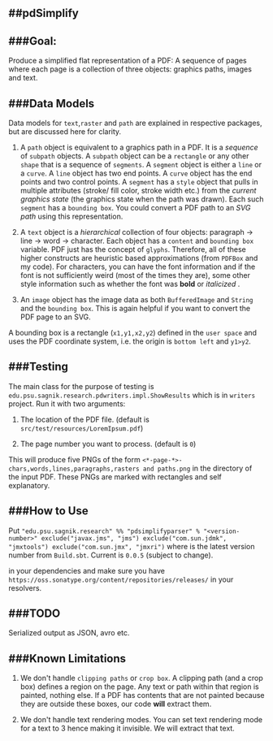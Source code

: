 ##pdSimplify 
---------------------------------

###Goal: 
----------

Produce a simplified flat representation of a PDF: A sequence of pages where each page is a collection of three objects: graphics paths, images and text. 

###Data Models
---------------
Data models for `text`,`raster` and `path` are explained in respective packages, but are discussed here for clarity.

1. A `path` object is equivalent to a graphics path in a PDF. It is a _sequence_ of `subpath` objects. A `subpath` object can be a `rectangle` or any other `shape` that is a sequence of `segments`. A `segment` object is either a `line` or a `curve`. A `line` object has two end points. A `curve` object has the end points and two control points. A `segment` has a `style` object that pulls in multiple attributes (stroke/ fill color, stroke width etc.) from the _current graphics state_ (the graphics state when the path was drawn). Each such `segment` has a `bounding box`. You could convert a PDF path to an _SVG path_ using this representation. 

2. A `text` object is a _hierarchical_ collection of four objects: paragraph -> line -> word -> character. Each object has a `content` and `bounding box` variable. PDF just has the concept of `glyphs`. Therefore, all of these higher constructs are heuristic based approximations (from `PDFBox` and my code). For characters, you can have the font information and if the font is not sufficiently weird (most of the times they are), some other style information such as whether the font was **bold** or _italicized_ . 

3. An `image` object has the image data as both `BufferedImage` and `String` and the `bounding box`. This is again helpful if you want to convert the PDF page to an SVG.  

A bounding box is a rectangle (`x1,y1,x2,y2`) defined in the `user space` and uses the PDF coordinate system, i.e. the origin is `bottom left` and `y1>y2`.

###Testing
-----------
The main class for the purpose of testing is `edu.psu.sagnik.research.pdwriters.impl.ShowResults` which is in `writers` project. Run it with two arguments: 

1. The location of the PDF file. (default is `src/test/resources/LoremIpsum.pdf`)
  
2. The page number you want to process. (default is `0`)
 
This will produce five PNGs of the form `<*-page-*>-chars,words,lines,paragraphs,rasters and paths.png` in the directory of the input PDF. These PNGs are marked with rectangles and self explanatory.


###How to Use
------------
Put `"edu.psu.sagnik.research" %% "pdsimplifyparser" % "<version-number>" exclude("javax.jms", "jms") exclude("com.sun.jdmk", "jmxtools") exclude("com.sun.jmx", "jmxri")` where <version-number> is the latest version number from `Build.sbt`. Current is `0.0.5` (subject to change).
 
in your dependencies and make sure you have `https://oss.sonatype.org/content/repositories/releases/` in your resolvers.   
  
###TODO
------------

Serialized output as JSON, avro etc.

###Known Limitations
--------------------
1. We don't handle `clipping paths` or `crop box`. A clipping path (and a crop box) defines a region on the page. Any text or path within that region is painted, nothing else. If a PDF has contents that are not painted because they are outside these boxes, our code **will** extract them.
  
2. We don't handle text rendering modes. You can set text rendering mode for a text to 3 hence making it invisible. We will extract that text.
   
    
